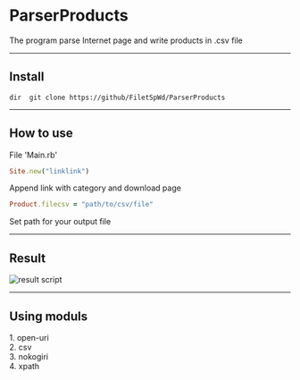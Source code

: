 # ParserProducts
The program parse Internet page and write products in .csv file
<hr>
<h2> Install</h2>

    
    dir  git clone https://github/FiletSpWd/ParserProducts
    
    
<hr>
<h2>How to use</h2>

File 'Main.rb'

``` ruby
Site.new("linklink")
```

Append link with category and download page

``` ruby
Product.filecsv = "path/to/csv/file"
```

Set path for your output file
<hr>
<h2>Result</h2>
<img src="https://pp.userapi.com/c849132/v849132921/7edac/MZHVs7UZ3lc.jpg" alt="result script">
<hr>
<h2>Using moduls</h2>
 1. open-uri
<br>
 2. csv
<br>
 3. nokogiri
<br>
 4. xpath
<br>
